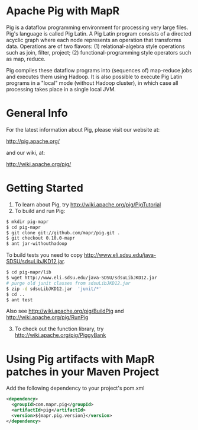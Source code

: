 Apache Pig with MapR
===========
Pig is a dataflow programming environment for processing very large files. Pig's
language is called Pig Latin. A Pig Latin program consists of a directed
acyclic graph where each node represents an operation that transforms data.
Operations are of two flavors: (1) relational-algebra style operations such as
join, filter, project; (2) functional-programming style operators such as map,
reduce.

Pig compiles these dataflow programs into (sequences of) map-reduce jobs and
executes them using Hadoop. It is also possible to execute Pig Latin programs
in a "local" mode (without Hadoop cluster), in which case all processing takes
place in a single local JVM.

General Info
===============

For the latest information about Pig, please visit our website at:

   http://pig.apache.org/

and our wiki, at:

   http://wiki.apache.org/pig/

Getting Started
===============
1. To learn about Pig, try http://wiki.apache.org/pig/PigTutorial
2. To build and run Pig:

```bash
$ mkdir pig-mapr
$ cd pig-mapr
$ git clone git://github.com/mapr/pig.git .
$ git checkout 0.10.0-mapr
$ ant jar-withouthadoop
```
To build tests you need to copy
 http://www.eli.sdsu.edu/java-SDSU/sdsuLibJKD12.jar.

```bash
$ cd pig-mapr/lib
$ wget http://www.eli.sdsu.edu/java-SDSU/sdsuLibJKD12.jar
# purge old junit classes from sdsuLibJKD12.jar
$ zip -d sdsuLibJKD12.jar  'junit/*'
$ cd ..
$ ant test
```

Also see http://wiki.apache.org/pig/BuildPig and
http://wiki.apache.org/pig/RunPig

3. To check out the function library, try http://wiki.apache.org/pig/PiggyBank

Using Pig artifacts with MapR patches in your Maven Project
=============================================================
Add the following dependency to your project's pom.xml

```xml
<dependency>
  <groupId>com.mapr.pig</groupId>
  <artifactId>pig</artifactId>
  <version>${mapr.pig.version}</version>
</dependency>
```


